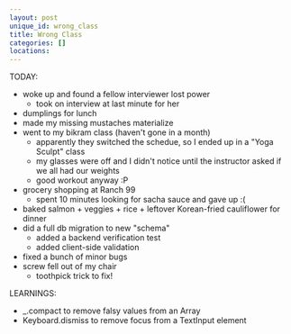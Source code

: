 ```yaml
---
layout: post
unique_id: wrong_class
title: Wrong Class
categories: []
locations: 
---
```


TODAY:
* woke up and found a fellow interviewer lost power
  * took on interview at last minute for her
* dumplings for lunch
* made my missing mustaches materialize
* went to my bikram class (haven't gone in a month)
  * apparently they switched the schedue, so I ended up in a "Yoga Sculpt" class
  * my glasses were off and I didn't notice until the instructor asked if we all had our weights
  * good workout anyway :P
* grocery shopping at Ranch 99
  * spent 10 minutes looking for sacha sauce and gave up :(
* baked salmon + veggies + rice + leftover Korean-fried cauliflower for dinner
* did a full db migration to new "schema"
  * added a backend verification test
  * added client-side validation
* fixed a bunch of minor bugs
* screw fell out of my chair
  * toothpick trick to fix!

LEARNINGS:
* _.compact to remove falsy values from an Array
* Keyboard.dismiss to remove focus from a TextInput element
